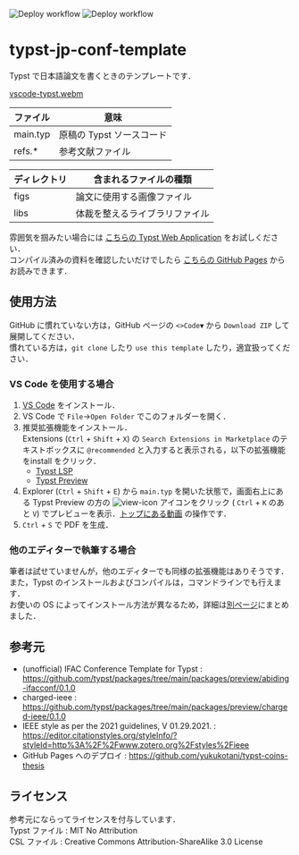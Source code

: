 ![Deploy workflow](https://github.com/kimushun1101/typst-jp-conf-template/actions/workflows/release.yml/badge.svg)
![Deploy workflow](https://github.com/kimushun1101/typst-jp-conf-template/actions/workflows/gh-pages.yml/badge.svg)

# typst-jp-conf-template

Typst で日本語論文を書くときのテンプレートです．

[vscode-typst.webm](https://github.com/kimushun1101/typst-jp-conf-template/assets/13430937/f227b85b-0266-417b-a24a-54f28f9a71b8)


| ファイル  | 意味                    |
| -------- | ----------------------- |
| main.typ | 原稿の Typst ソースコード |
| refs.*　 | 参考文献ファイル          |


| ディレクトリ | 含まれるファイルの種類          |
| ------------- | --------------------------- |
| figs　　      | 論文に使用する画像ファイル    |
| libs　　      | 体裁を整えるライブラリファイル |


雰囲気を掴みたい場合には [こちらの Typst Web Application](https://typst.app/project/w41EH6HRoEsXp95IW_y1WK) をお試しください．  
コンパイル済みの資料を確認したいだけでしたら [こちらの GitHub Pages](https://kimushun1101.github.io/typst-jp-conf-template/typst-jp-conf.pdf) からお読みできます．

## 使用方法
GitHub に慣れていない方は，GitHub ページの `<>Code▼` から `Download ZIP` して展開してください．  
慣れている方は，`git clone` したり `use this template` したり，適宜扱ってください．

### VS Code を使用する場合
1. [VS Code](https://code.visualstudio.com/) をインストール．
1. VS Code で `File`→`Open Folder` でこのフォルダーを開く．  
2. 推奨拡張機能をインストール．  
  Extensions (`Ctrl` + `Shift` + `X`) の `Search Extensions in Marketplace` のテキストボックスに `@recommended` と入力すると表示される，以下の拡張機能をinstall をクリック．  
    - [Typst LSP](https://marketplace.visualstudio.com/items?itemName=nvarner.typst-lsp)
    - [Typst Preview](https://marketplace.visualstudio.com/items?itemName=mgt19937.typst-preview)
1. Explorer (`Ctrl` + `Shift` + `E`) から `main.typ` を開いた状態で，画面右上にある Typst Preview の方の ![view-icon](https://github.com/kimushun1101/typst-jp-conf-template/assets/13430937/a44c52cb-d23a-4fdb-ac9f-dc2b47deb40a) アイコンをクリック (
 `Ctrl` + `K` のあと `V`) でプレビューを表示．[トップにある動画](#typst-jp-conf-template) の操作です．
2. `Ctrl` + `S` で PDF を生成．

### 他のエディターで執筆する場合

筆者は試せていませんが，他のエディターでも同様の拡張機能はありそうです．
また，Typst のインストールおよびコンパイルは，コマンドラインでも行えます．  
お使いの OS によってインストール方法が異なるため，詳細は[別ページ](docs/native-install.md)にまとめました．

## 参考元
- (unofficial) IFAC Conference Template for Typst : https://github.com/typst/packages/tree/main/packages/preview/abiding-ifacconf/0.1.0
- charged-ieee : https://github.com/typst/packages/tree/main/packages/preview/charged-ieee/0.1.0
- IEEE style as per the 2021 guidelines, V 01.29.2021. : https://editor.citationstyles.org/styleInfo/?styleId=http%3A%2F%2Fwww.zotero.org%2Fstyles%2Fieee
- GitHub Pages へのデプロイ : https://github.com/yukukotani/typst-coins-thesis

## ライセンス
参考元にならってライセンスを付与しています．  
Typst ファイル : MIT No Attribution  
CSL ファイル : Creative Commons Attribution-ShareAlike 3.0 License  
